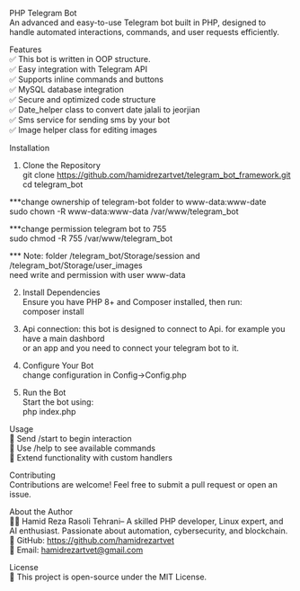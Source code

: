 PHP Telegram Bot  
An advanced and easy-to-use Telegram bot built in PHP, designed to handle automated interactions, commands, and user requests efficiently.  
  
Features  
✅ This bot is written in OOP structure.  
✅ Easy integration with Telegram API  
✅ Supports inline commands and buttons  
✅ MySQL database integration  
✅ Secure and optimized code structure  
✅ Date_helper class to convert date jalali to jeorjian  
✅ Sms service for sending sms by your bot  
✅ Image helper class for editing images  

Installation  

1. Clone the Repository  
git clone https://github.com/hamidrezartvet/telegram_bot_framework.git  
cd telegram_bot  
  
***change ownership of telegram-bot folder to www-data:www-date  
sudo chown -R www-data:www-data /var/www/telegram_bot  
  
***change permission telegram bot to 755  
sudo chmod -R 755 /var/www/telegram_bot  
  
*** Note: folder /telegram_bot/Storage/session and /telegram_bot/Storage/user_images  
need write and permission with user www-data  
  
2. Install Dependencies  
Ensure you have PHP 8+ and Composer installed, then run:  
composer install  
  
3. Api connection: this bot is designed to connect to Api. for example you have a main dashbord  
or an app and you need to connect your telegram bot to it.  
  
4. Configure Your Bot  
change configuration in Config->Config.php  
  
5. Run the Bot  
Start the bot using:  
php index.php  
  
Usage  
🔹 Send /start to begin interaction  
🔹 Use /help to see available commands  
🔹 Extend functionality with custom handlers  
  
Contributing  
Contributions are welcome! Feel free to submit a pull request or open an issue.  
  
About the Author  
👨‍💻 Hamid Reza Rasoli Tehrani– A skilled PHP developer, Linux expert, and AI enthusiast. Passionate about automation, cybersecurity, and blockchain.  
🔗 GitHub: https://github.com/hamidrezartvet  
🔗 Email:  hamidrezartvet@gmail.com

License  
📜 This project is open-source under the MIT License.  